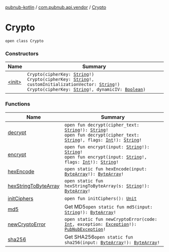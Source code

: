 [pubnub-kotlin](../../index.md) / [com.pubnub.api.vendor](../index.md) / [Crypto](./index.md)

# Crypto

`open class Crypto`

### Constructors

| Name | Summary |
|---|---|
| [&lt;init&gt;](-init-.md) | `Crypto(cipherKey: `[`String`](https://kotlinlang.org/api/latest/jvm/stdlib/kotlin/-string/index.html)`!)`<br>`Crypto(cipherKey: `[`String`](https://kotlinlang.org/api/latest/jvm/stdlib/kotlin/-string/index.html)`!, customInitializationVector: `[`String`](https://kotlinlang.org/api/latest/jvm/stdlib/kotlin/-string/index.html)`!)`<br>`Crypto(cipherKey: `[`String`](https://kotlinlang.org/api/latest/jvm/stdlib/kotlin/-string/index.html)`!, dynamicIV: `[`Boolean`](https://kotlinlang.org/api/latest/jvm/stdlib/kotlin/-boolean/index.html)`)` |

### Functions

| Name | Summary |
|---|---|
| [decrypt](decrypt.md) | `open fun decrypt(cipher_text: `[`String`](https://kotlinlang.org/api/latest/jvm/stdlib/kotlin/-string/index.html)`!): `[`String`](https://kotlinlang.org/api/latest/jvm/stdlib/kotlin/-string/index.html)`!`<br>`open fun decrypt(cipher_text: `[`String`](https://kotlinlang.org/api/latest/jvm/stdlib/kotlin/-string/index.html)`!, flags: `[`Int`](https://kotlinlang.org/api/latest/jvm/stdlib/kotlin/-int/index.html)`!): `[`String`](https://kotlinlang.org/api/latest/jvm/stdlib/kotlin/-string/index.html)`!` |
| [encrypt](encrypt.md) | `open fun encrypt(input: `[`String`](https://kotlinlang.org/api/latest/jvm/stdlib/kotlin/-string/index.html)`!): `[`String`](https://kotlinlang.org/api/latest/jvm/stdlib/kotlin/-string/index.html)`!`<br>`open fun encrypt(input: `[`String`](https://kotlinlang.org/api/latest/jvm/stdlib/kotlin/-string/index.html)`!, flags: `[`Int`](https://kotlinlang.org/api/latest/jvm/stdlib/kotlin/-int/index.html)`!): `[`String`](https://kotlinlang.org/api/latest/jvm/stdlib/kotlin/-string/index.html)`!` |
| [hexEncode](hex-encode.md) | `open static fun hexEncode(input: `[`ByteArray`](https://kotlinlang.org/api/latest/jvm/stdlib/kotlin/-byte-array/index.html)`!): `[`ByteArray`](https://kotlinlang.org/api/latest/jvm/stdlib/kotlin/-byte-array/index.html)`!` |
| [hexStringToByteArray](hex-string-to-byte-array.md) | `open static fun hexStringToByteArray(s: `[`String`](https://kotlinlang.org/api/latest/jvm/stdlib/kotlin/-string/index.html)`!): `[`ByteArray`](https://kotlinlang.org/api/latest/jvm/stdlib/kotlin/-byte-array/index.html)`!` |
| [initCiphers](init-ciphers.md) | `open fun initCiphers(): `[`Unit`](https://kotlinlang.org/api/latest/jvm/stdlib/kotlin/-unit/index.html) |
| [md5](md5.md) | Get MD5`open static fun md5(input: `[`String`](https://kotlinlang.org/api/latest/jvm/stdlib/kotlin/-string/index.html)`!): `[`ByteArray`](https://kotlinlang.org/api/latest/jvm/stdlib/kotlin/-byte-array/index.html)`!` |
| [newCryptoError](new-crypto-error.md) | `open static fun newCryptoError(code: `[`Int`](https://kotlinlang.org/api/latest/jvm/stdlib/kotlin/-int/index.html)`, exception: `[`Exception`](https://docs.oracle.com/javase/6/docs/api/java/lang/Exception.html)`!): `[`PubNubException`](../../com.pubnub.api/-pub-nub-exception/index.md)`!` |
| [sha256](sha256.md) | Get SHA256`open static fun sha256(input: `[`ByteArray`](https://kotlinlang.org/api/latest/jvm/stdlib/kotlin/-byte-array/index.html)`!): `[`ByteArray`](https://kotlinlang.org/api/latest/jvm/stdlib/kotlin/-byte-array/index.html)`!` |
